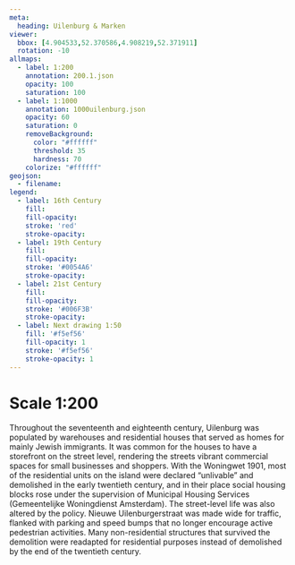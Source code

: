 ```yaml
---
meta:
  heading: Uilenburg & Marken
viewer:
  bbox: [4.904533,52.370586,4.908219,52.371911]
  rotation: -10
allmaps:
  - label: 1:200
    annotation: 200.1.json
    opacity: 100
    saturation: 100
  - label: 1:1000
    annotation: 1000uilenburg.json
    opacity: 60
    saturation: 0
    removeBackground:
      color: "#ffffff"
      threshold: 35
      hardness: 70
    colorize: "#ffffff"
geojson:
  - filename: 
legend:
  - label: 16th Century
    fill:
    fill-opacity:
    stroke: 'red'
    stroke-opacity:
  - label: 19th Century
    fill:
    fill-opacity:
    stroke: '#0054A6'
    stroke-opacity:
  - label: 21st Century
    fill:
    fill-opacity:
    stroke: '#006F3B'
    stroke-opacity:
  - label: Next drawing 1:50
    fill: '#f5ef56'
    fill-opacity: 1
    stroke: '#f5ef56'
    stroke-opacity: 1
---
```

# Scale 1:200

Throughout the seventeenth and eighteenth century, Uilenburg was populated by warehouses and residential houses that served as homes for mainly Jewish immigrants. It was common for the houses to have a storefront on the street level, rendering the streets vibrant commercial spaces for small businesses and shoppers. With the Woningwet 1901, most of the residential units on the island were declared “unlivable” and demolished in the early twentieth century, and in their place social housing blocks rose under the supervision of Municipal Housing Services (Gemeentelijke Woningdienst Amsterdam). The street-level life was also altered by the policy. Nieuwe Uilenburgerstraat was made wide for traffic, flanked with parking and speed bumps that no longer encourage active pedestrian activities. Many non-residential structures that survived the demolition were readapted for residential purposes instead of demolished by the end of the twentieth century. 